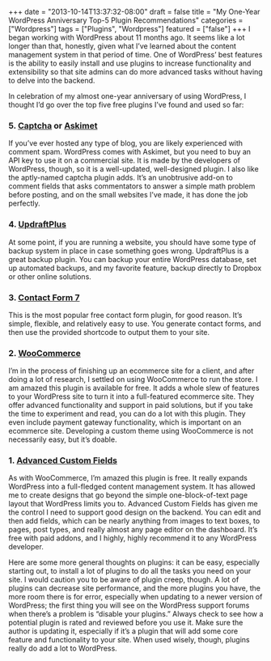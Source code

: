 +++
date = "2013-10-14T13:37:32-08:00"
draft = false
title = "My One-Year WordPress Anniversary Top-5 Plugin Recommendations"
categories = ["Wordpress"]
tags = ["Plugins", "Wordpress"]
featured = ["false"]
+++
I began working with WordPress about 11 months ago. It seems like a lot longer than that, honestly, given what I’ve learned about the content management system in that period of time. One of WordPress’ best features is the ability to easily install and use plugins to increase functionality and extensibility so that site admins can do more advanced tasks without having to delve into the backend.

In celebration of my almost one-year anniversary of using WordPress, I thought I’d go over the top five free plugins I’ve found and used so far:

### 5. [Captcha](http://wordpress.org/plugins/captcha/) or [Askimet](http://wordpress.org/plugins/akismet/)
If you’ve ever hosted any type of blog, you are likely experienced with comment spam. WordPress comes with Askimet, but you need to buy an API key to use it on a commercial site. It is made by the developers of WordPress, though, so it is a well-updated, well-designed plugin. I also like the aptly-named captcha plugin adds. It’s an unobtrusive add-on to comment fields that asks commentators to answer a simple math problem before posting, and on the small websites I’ve made, it has done the job perfectly.

### 4. [UpdraftPlus](http://wordpress.org/plugins/updraftplus/)
At some point, if you are running a website, you should have some type of backup system in place in case something goes wrong. UpdraftPlus is a great backup plugin. You can backup your entire WordPress database, set up automated backups, and my favorite feature, backup directly to Dropbox or other online solutions.

### 3. [Contact Form 7](http://wordpress.org/plugins/contact-form-7/)
This is the most popular free contact form plugin, for good reason. It’s simple, flexible, and relatively easy to use. You generate contact forms, and then use the provided shortcode to output them to your site.

### 2. [WooCommerce](http://wordpress.org/plugins/woocommerce/)
I’m in the process of finishing up an ecommerce site for a client, and after doing a lot of research, I settled on using WooCommerce to run the store. I am amazed this plugin is available for free. It adds a whole slew of features to your WordPress site to turn it into a full-featured ecommerce site. They offer advanced functionality and support in paid solutions, but if you take the time to experiment and read, you can do a lot with this plugin. They even include payment gateway functionality, which is important on an ecommerce site. Developing a custom theme using WooCommerce is not necessarily easy, but it’s doable.

### 1. [Advanced Custom Fields](http://wordpress.org/plugins/advanced-custom-fields/)
As with WooCommerce, I’m amazed this plugin is free. It really expands WordPress into a full-fledged content management system. It has allowed me to create designs that go beyond the simple one-block-of-text page layout that WordPress limits you to. Advanced Custom Fields has given me the control I need to support good design on the backend. You can edit and then add fields, which can be nearly anything from images to text boxes, to pages, post types, and really almost any page editor on the dashboard. It’s free with paid addons, and I highly, highly recommend it to any WordPress developer.

Here are some more general thoughts on plugins: it can be easy, especially starting out, to install a lot of plugins to do all the tasks you need on your site. I would caution you to be aware of plugin creep, though. A lot of plugins can decrease site performance, and the more plugins you have, the more room there is for error, especially when updating to a newer version of WordPress; the first thing you will see on the WordPress support forums when there’s a problem is “disable your plugins.” Always check to see how a potential plugin is rated and reviewed before you use it. Make sure the author is updating it, especially if it’s a plugin that will add some core feature and functionality to your site. When used wisely, though, plugins really do add a lot to WordPress.
